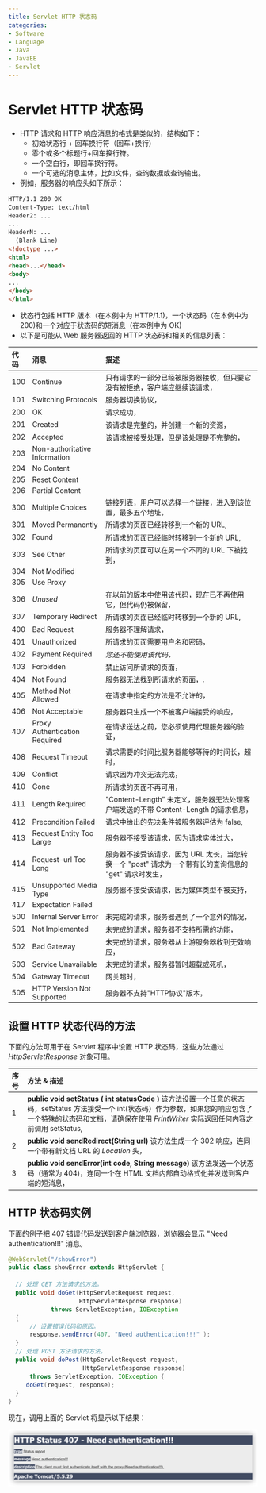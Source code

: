 ```yaml
---
title: Servlet HTTP 状态码
categories:
- Software
- Language
- Java
- JavaEE
- Servlet
---
```

# Servlet HTTP 状态码

- HTTP 请求和 HTTP 响应消息的格式是类似的，结构如下：
    - 初始状态行 + 回车换行符（回车+换行)
    - 零个或多个标题行+回车换行符。
    - 一个空白行，即回车换行符。
    - 一个可选的消息主体，比如文件，查询数据或查询输出。
- 例如，服务器的响应头如下所示：

```html
HTTP/1.1 200 OK
Content-Type: text/html
Header2: ...
...
HeaderN: ...
  (Blank Line)
<!doctype ...>
<html>
<head>...</head>
<body>
...
</body>
</html>
```

- 状态行包括 HTTP 版本（在本例中为 HTTP/1.1)，一个状态码（在本例中为 200)和一个对应于状态码的短消息（在本例中为 OK)
- 以下是可能从 Web 服务器返回的 HTTP 状态码和相关的信息列表：

| 代码 | 消息                          | 描述                                                         |
| :--- | :---------------------------- | :----------------------------------------------------------- |
| 100  | Continue                      | 只有请求的一部分已经被服务器接收，但只要它没有被拒绝，客户端应继续该请求， |
| 101  | Switching Protocols           | 服务器切换协议，                                             |
| 200  | OK                            | 请求成功，                                                   |
| 201  | Created                       | 该请求是完整的，并创建一个新的资源，                         |
| 202  | Accepted                      | 该请求被接受处理，但是该处理是不完整的，                     |
| 203  | Non-authoritative Information |                                                              |
| 204  | No Content                    |                                                              |
| 205  | Reset Content                 |                                                              |
| 206  | Partial Content               |                                                              |
| 300  | Multiple Choices              | 链接列表，用户可以选择一个链接，进入到该位置，最多五个地址， |
| 301  | Moved Permanently             | 所请求的页面已经转移到一个新的 URL,                         |
| 302  | Found                         | 所请求的页面已经临时转移到一个新的 URL,                     |
| 303  | See Other                     | 所请求的页面可以在另一个不同的 URL 下被找到，                |
| 304  | Not Modified                  |                                                              |
| 305  | Use Proxy                     |                                                              |
| 306  | *Unused*                      | 在以前的版本中使用该代码，现在已不再使用它，但代码仍被保留， |
| 307  | Temporary Redirect            | 所请求的页面已经临时转移到一个新的 URL,                     |
| 400  | Bad Request                   | 服务器不理解请求，                                           |
| 401  | Unauthorized                  | 所请求的页面需要用户名和密码，                               |
| 402  | Payment Required              | *您还不能使用该代码，*                                       |
| 403  | Forbidden                     | 禁止访问所请求的页面，                                       |
| 404  | Not Found                     | 服务器无法找到所请求的页面，.                                |
| 405  | Method Not Allowed            | 在请求中指定的方法是不允许的，                               |
| 406  | Not Acceptable                | 服务器只生成一个不被客户端接受的响应，                       |
| 407  | Proxy Authentication Required | 在请求送达之前，您必须使用代理服务器的验证，                 |
| 408  | Request Timeout               | 请求需要的时间比服务器能够等待的时间长，超时，               |
| 409  | Conflict                      | 请求因为冲突无法完成，                                       |
| 410  | Gone                          | 所请求的页面不再可用，                                       |
| 411  | Length Required               | "Content-Length" 未定义，服务器无法处理客户端发送的不带 Content-Length 的请求信息， |
| 412  | Precondition Failed           | 请求中给出的先决条件被服务器评估为 false,                   |
| 413  | Request Entity Too Large      | 服务器不接受该请求，因为请求实体过大，                       |
| 414  | Request-url Too Long          | 服务器不接受该请求，因为 URL 太长，当您转换一个 "post" 请求为一个带有长的查询信息的 "get" 请求时发生， |
| 415  | Unsupported Media Type        | 服务器不接受该请求，因为媒体类型不被支持，                   |
| 417  | Expectation Failed            |                                                              |
| 500  | Internal Server Error         | 未完成的请求，服务器遇到了一个意外的情况，                   |
| 501  | Not Implemented               | 未完成的请求，服务器不支持所需的功能，                       |
| 502  | Bad Gateway                   | 未完成的请求，服务器从上游服务器收到无效响应，               |
| 503  | Service Unavailable           | 未完成的请求，服务器暂时超载或死机，                         |
| 504  | Gateway Timeout               | 网关超时，                                                   |
| 505  | HTTP Version Not Supported    | 服务器不支持"HTTP协议"版本，                                 |

## 设置 HTTP 状态代码的方法

下面的方法可用于在 Servlet 程序中设置 HTTP 状态码，这些方法通过 *HttpServletResponse* 对象可用。

| 序号 | 方法 & 描述                                                  |
| :--- | :----------------------------------------------------------- |
| 1    | **public void setStatus ( int statusCode )** 该方法设置一个任意的状态码，setStatus 方法接受一个 int(状态码）作为参数，如果您的响应包含了一个特殊的状态码和文档，请确保在使用 *PrintWriter* 实际返回任何内容之前调用 setStatus, |
| 2    | **public void sendRedirect(String url)** 该方法生成一个 302 响应，连同一个带有新文档 URL 的 *Location* 头， |
| 3    | **public void sendError(int code, String message)** 该方法发送一个状态码（通常为 404)，连同一个在 HTML 文档内部自动格式化并发送到客户端的短消息， |

## HTTP 状态码实例

下面的例子把 407 错误代码发送到客户端浏览器，浏览器会显示 "Need authentication!!!" 消息。

```java
@WebServlet("/showError")
public class showError extends HttpServlet {

  // 处理 GET 方法请求的方法。
  public void doGet(HttpServletRequest request,
                    HttpServletResponse response)
            throws ServletException, IOException
  {
      // 设置错误代码和原因。
      response.sendError(407, "Need authentication!!!" );
  }
  // 处理 POST 方法请求的方法。
  public void doPost(HttpServletRequest request,
                     HttpServletResponse response)
      throws ServletException, IOException {
     doGet(request, response);
  }
}
```

现在，调用上面的 Servlet 将显示以下结果：

![](https://raw.githubusercontent.com/LuShan123888/Files/main/Pictures/2020-12-10-2020-11-06-image-20200920102106261.png)
